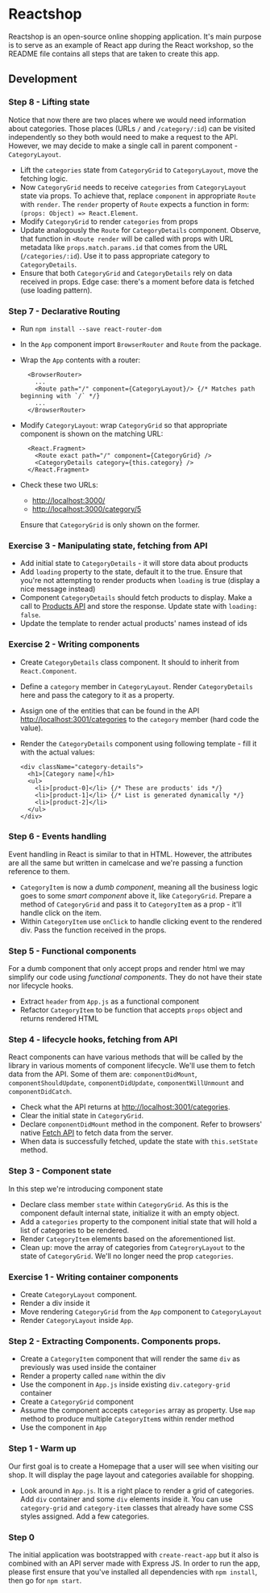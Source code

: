 # Reactshop

Reactshop is an open-source online shopping application.
It's main purpose is to serve as an example of React app during 
the React workshop, so the README file contains all steps that
are taken to create this app.

## Development

### Step 8 - Lifting state
Notice that now there are two places where we would need information about
categories. Those places (URLs `/` and `/category/:id`) can be visited 
independently so they both would need to make a request to the API.
However, we may decide to make a single call in parent component - 
`CategoryLayout`.

- Lift the `categories` state from `CategoryGrid` to `CategoryLayout`,
  move the fetching logic.
- Now `CategoryGrid` needs to receive `categories` from `CategoryLayout` state
  via props. To achieve that, replace `component` in appropriate `Route` with
  `render`. The `render` property of `Route` expects a function in form:
  `(props: Object) => React.Element`. 
- Modify `CategoryGrid` to render `categories` from props
- Update analogously the `Route` for `CategoryDetails` component. 
  Observe, that function in `<Route render` will be called with props
  with URL metadata like `props.match.params.id` that comes from the URL
  (`/categories/:id`). Use it to pass appropriate category to `CategoryDetails`.
- Ensure that both `CategoryGrid` and `CategoryDetails` rely on data received
  in props. Edge case: there's a moment before data is fetched 
  (use loading pattern).

### Step 7 - Declarative Routing

- Run `npm install --save react-router-dom`
- In the `App` component import `BrowserRouter` and `Route` from the package.
- Wrap the `App` contents with a router:

  ```
    <BrowserRouter>
      ...
      <Route path="/" component={CategoryLayout}/> {/* Matches path beginning with `/` */}
      ...
    </BrowserRouter>
  ```
- Modify `CategoryLayout`: wrap `CategoryGrid` so that appropriate component is shown
  on the matching URL:
  ```
    <React.Fragment>
      <Route exact path="/" component={CategoryGrid} />
      <CategoryDetails category={this.category} />
    </React.Fragment>
  ```

- Check these two URLs: 
  * [http://localhost:3000/](http://localhost:3000/)
  * [http://localhost:3000/category/5](http://localhost:3000/category/5)
  
  Ensure that `CategoryGrid` is only shown on the former.

### Exercise 3 - Manipulating state, fetching from API
- Add initial state to `CategoryDetails` - it will store data about products
- Add `loading` property to the state, default it to the true. Ensure that 
  you're not attempting to render products when `loading` is true (display 
  a nice message instead) 
- Component `CategoryDetails` should fetch products to display.
  Make a call to [Products API](`http://localhost:3001/products`) and store 
  the response. Update state with `loading: false`.
- Update the template to render actual products' names instead of ids

### Exercise 2 - Writing components
- Create `CategoryDetails` class component. It should to inherit from 
  `React.Component`.
- Define a `category` member in `CategoryLayout`. Render `CategoryDetails`
  here and pass the category to it as a property.
- Assign one of the entities that can be found in the API 
  [http://localhost:3001/categories](`http://localhost:3001/categories`)
  to the `category` member (hard code the value).
- Render the `CategoryDetails` component using following template - 
  fill it with the actual values:

    ```
    <div className="category-details">
      <h1>[Category name]</h1>
      <ul>
        <li>[product-0]</li> {/* These are products' ids */}
        <li>[product-1]</li> {/* List is generated dynamically */} 
        <li>[product-2]</li>
      </ul>
    </div> 
    ```

### Step 6 - Events handling
Event handling in React is similar to that in HTML. However, the attributes 
are all the same but written in camelcase and we're passing a function 
reference to them. 

- `CategoryItem` is now a _dumb component_, meaning all the business logic goes
  to some _smart component_ above it, like `CategoryGrid`. Prepare a method of 
  `CategoryGrid` and pass it to `CategoryItem` as a prop - it'll handle click
  on the item.
- Within `CategoryItem` use `onClick` to handle clicking event to the rendered
  div. Pass the function received in the props.

### Step 5 - Functional components
For a dumb component that only accept props and render html we may
simplify our code using _functional components_. They do not have their state
nor lifecycle hooks. 

- Extract `header` from `App.js` as a functional component
- Refactor `CategoryItem` to be function that accepts `props` object and
  returns rendered HTML

### Step 4 - lifecycle hooks, fetching from API
React components can have various methods that will be called by the library
in various moments of component lifecycle. We'll use them to fetch data 
from the API. Some of them are: `componentDidMount`, `componentShouldUpdate`,
`componentDidUpdate`, `componentWillUnmount` and `componentDidCatch`.

- Check what the API returns at [http://localhost:3001/categories](`http://localhost:3001/categories`).
- Clear the initial state in `CategoryGrid`.
- Declare `componentDidMount` method in the component. Refer to browsers' native
  [Fetch API](https://developer.mozilla.org/en-US/docs/Web/API/Fetch_API) to
  fetch data from the server.
- When data is successfully fetched, update the state with `this.setState`
  method.
 

### Step 3 - Component state
In this step we're introducing component state

- Declare class member `state` within `CategoryGrid`. As this is the component
  default internal state, initialize it with an empty object. 
- Add a `categories` property to the component initial state that will hold 
  a list of categories to be rendered.
- Render `CategoryItem` elements based on the aforementioned list. 
- Clean up: move the array of categories from `CategroryLayout` to 
  the state of `CategoryGrid`. We'll no longer need the prop `categories`.

### Exercise 1 - Writing container components

- Create `CategoryLayout` component.
- Render a div inside it
- Move rendering `CategoryGrid` from the `App` component to `CategoryLayout`
- Render `CategoryLayout` inside `App`.

### Step 2 - Extracting Components. Components props.

- Create a `CategoryItem` component that will render the same `div` as 
  previously was used inside the container
- Render a property called `name` within the div
- Use the component in `App.js` inside existing `div.category-grid` container
- Create a `CategoryGrid` component
- Assume the component accepts `categories` array as property. Use `map` method
  to produce multiple `CategoryItem`s within render method
- Use the component in `App`

### Step 1 - Warm up
Our first goal is to create a Homepage that a user will see when
visiting our shop. It will display the page layout and categories
available for shopping.

- Look around in `App.js`. It is a right place to render a grid of categories.
  Add `div` container and some `div` elements inside it. You can use 
  `category-grid` and `category-item` classes that already have some CSS styles
  assigned. Add a few categories.
 

### Step 0
The initial application was bootstrapped with `create-react-app`
but it also is combined with an API server made with Express JS.
In order to run the app, please first ensure that you've installed all 
dependencies with `npm install`, then go for `npm start`.
